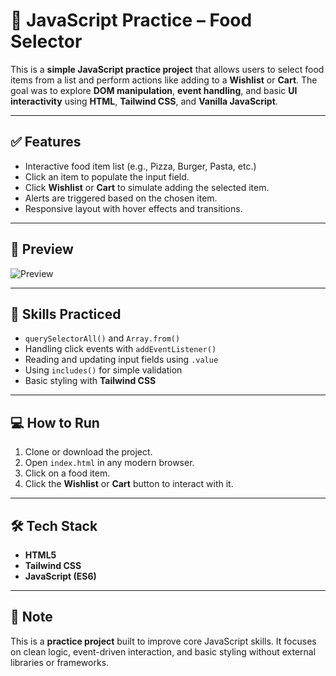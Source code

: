 # 🍔 JavaScript Practice – Food Selector

This is a **simple JavaScript practice project** that allows users to select food items from a list and perform actions like adding to a **Wishlist** or **Cart**. The goal was to explore **DOM manipulation**, **event handling**, and basic **UI interactivity** using **HTML**, **Tailwind CSS**, and **Vanilla JavaScript**.

---

## ✅ Features

- Interactive food item list (e.g., Pizza, Burger, Pasta, etc.)
- Click an item to populate the input field.
- Click **Wishlist** or **Cart** to simulate adding the selected item.
- Alerts are triggered based on the chosen item.
- Responsive layout with hover effects and transitions.

---
## 📸 Preview

![Preview](/Assets/food.gif)

---

## 🧠 Skills Practiced

- `querySelectorAll()` and `Array.from()`
- Handling click events with `addEventListener()`
- Reading and updating input fields using `.value`
- Using `includes()` for simple validation
- Basic styling with **Tailwind CSS**

---

## 💻 How to Run

1. Clone or download the project.
2. Open `index.html` in any modern browser.
3. Click on a food item.
4. Click the **Wishlist** or **Cart** button to interact with it.

---

## 🛠 Tech Stack

- **HTML5**
- **Tailwind CSS**
- **JavaScript (ES6)**

---

## 📌 Note

This is a **practice project** built to improve core JavaScript skills. It focuses on clean logic, event-driven interaction, and basic styling without external libraries or frameworks.



